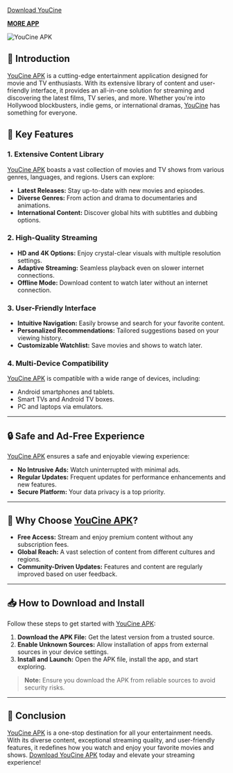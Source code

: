 [Download YouCine](https://youcineapkbr.com/)

[**MORE APP**](https://youcineapkbr.com/youcine-apk/)

![YouCine APK](https://youcineapkbr.com/wp-content/uploads/2025/01/Capture-300x190.png)

## 📖 Introduction

[YouCine APK](https://youcineapkbr.com/youcine-apk/) is a cutting-edge entertainment application designed for movie and TV enthusiasts. With its extensive library of content and user-friendly interface, it provides an all-in-one solution for streaming and discovering the latest films, TV series, and more. Whether you're into Hollywood blockbusters, indie gems, or international dramas, [YouCine](https://youcineapkbr.com/youcine-apk/) has something for everyone.

## 🌟 Key Features

### 1. **Extensive Content Library**

[YouCine APK](https://youcineapkbr.com/youcine-apk/) boasts a vast collection of movies and TV shows from various genres, languages, and regions. Users can explore:

- **Latest Releases:** Stay up-to-date with new movies and episodes.
- **Diverse Genres:** From action and drama to documentaries and animations.
- **International Content:** Discover global hits with subtitles and dubbing options.

### 2. **High-Quality Streaming**

- **HD and 4K Options:** Enjoy crystal-clear visuals with multiple resolution settings.
- **Adaptive Streaming:** Seamless playback even on slower internet connections.
- **Offline Mode:** Download content to watch later without an internet connection.

### 3. **User-Friendly Interface**

- **Intuitive Navigation:** Easily browse and search for your favorite content.
- **Personalized Recommendations:** Tailored suggestions based on your viewing history.
- **Customizable Watchlist:** Save movies and shows to watch later.

### 4. **Multi-Device Compatibility**

[YouCine APK](https://youcineapkbr.com/youcine-apk/) is compatible with a wide range of devices, including:

- Android smartphones and tablets.
- Smart TVs and Android TV boxes.
- PC and laptops via emulators.

---

## 🔒 Safe and Ad-Free Experience

[YouCine APK](https://youcineapkbr.com/youcine-apk/) ensures a safe and enjoyable viewing experience:

- **No Intrusive Ads:** Watch uninterrupted with minimal ads.
- **Regular Updates:** Frequent updates for performance enhancements and new features.
- **Secure Platform:** Your data privacy is a top priority.

---

## 🚀 Why Choose [YouCine APK](https://youcineapkbr.com/youcine-apk/)?

- **Free Access:** Stream and enjoy premium content without any subscription fees.
- **Global Reach:** A vast selection of content from different cultures and regions.
- **Community-Driven Updates:** Features and content are regularly improved based on user feedback.

---

## 📥 How to Download and Install

Follow these steps to get started with [YouCine APK](https://youcineapkbr.com/youcine-apk/):

1. **Download the APK File:** Get the latest version from a trusted source.
2. **Enable Unknown Sources:** Allow installation of apps from external sources in your device settings.
3. **Install and Launch:** Open the APK file, install the app, and start exploring.

> **Note:** Ensure you download the APK from reliable sources to avoid security risks.

---

## 🎥 Conclusion

[YouCine APK](https://youcineapkbr.com/youcine-apk/) is a one-stop destination for all your entertainment needs. With its diverse content, exceptional streaming quality, and user-friendly features, it redefines how you watch and enjoy your favorite movies and shows. [Download YouCine APK](https://youcineapkbr.com/youcine-apk/) today and elevate your streaming experience!
